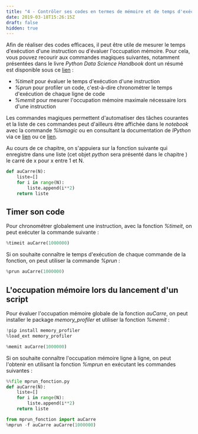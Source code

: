 ```yaml
---
title: "4 - Contrôler ses codes en termes de mémoire et de temps d'exécution"
date: 2019-03-18T15:26:15Z
draft: false
hidden: true
---
```


Afin de réaliser des codes efficaces, il peut être utile de mesurer le temps d'exécution d'une instruction ou d'évaluer l'occupation mémoire. Pour cela, vous pouvez recourir aux commandes magiques suivantes, notamment présentées dans le livre *Python Data Science Handbook* dont un résumé est disponible sous ce [lien](https://jakevdp.github.io/PythonDataScienceHandbook/01.07-timing-and-profiling.html) :

* *%timeit* pour évaluer le temps d'exécution d'une instruction
* *%prun* pour profiler un code, c'est-à-dire chronométrer le temps d'exécution de chaque ligne de code
* *%memit* pour mesurer l'occupation mémoire maximale nécessaire lors d'une instruction

Les commandes magiques permettent d'automatiser des tâches courantes et la liste de ces commandes peut d'ailleurs être affichée dans le *notebook* avec la commande *%lsmagic* ou en consultant la documentation de *IPython* via ce [lien](https://ipython.org/ipython-doc/dev/interactive/magics.html) ou ce [lien](https://ipython.readthedocs.io/en/stable/interactive/magics.html).

Au cours de ce chapitre, on s'appuiera sur la fonction suivante qui enregistre dans une liste (cet objet *python* sera présenté dans le chapitre ) le carré de x pour x entre 1 et N.

```python
def auCarre(N):
    liste=[]
    for i in range(N):
        liste.append(i**2)
    return liste
```

## Timer son code 

Pour chronométrer globalement une instruction, avec la fonction *%timeit*, on peut exécuter la commande suivante :

```python
%timeit auCarre(1000000)
```

Si on souhaite connaître le temps d'exécution de chaque commande de la fonction, on peut utiliser la commande *%prun* :

```python
%prun auCarre(1000000)
```

## L'occupation mémoire lors du lancement d'un script

Pour évaluer l'occupation mémoire globale de la fonction *auCarre*, on peut installer le package *memory_profiler* et utiliser la fonction *%memit* :

```python
!pip install memory_profiler
%load_ext memory_profiler
```

```python
%memit auCarre(1000000)
```

Si on souhaite connaître l'occupation mémoire ligne à ligne, on peut l'obtenir en utilisant la fonction *%mprun* en exécutant les commandes suivantes :

```python
%%file mprun_fonction.py
def auCarre(N):
    liste=[]
    for i in range(N):
        liste.append(i**2)
    return liste
```

```python
from mprun_fonction import auCarre
%mprun -f auCarre auCarre(1000000)
```


